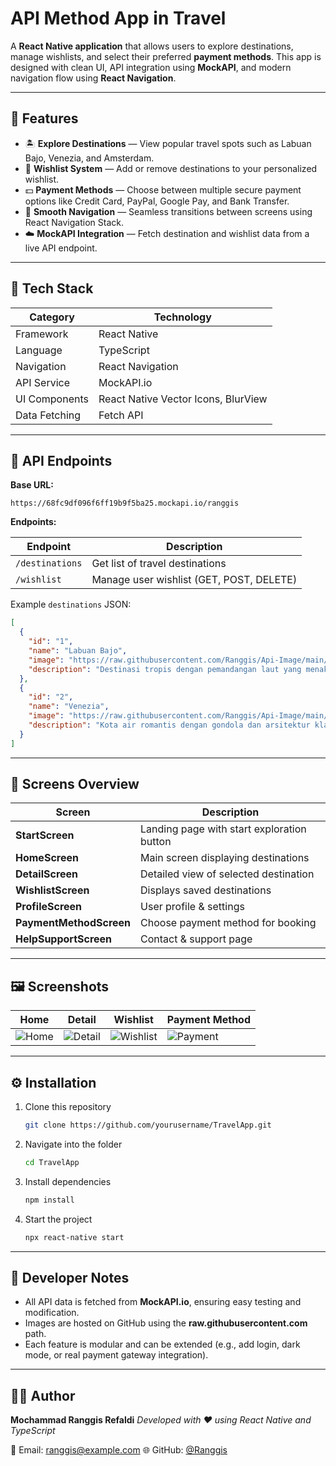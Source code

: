 # API Method App in Travel

A **React Native application** that allows users to explore destinations, manage wishlists, and select their preferred **payment methods**. This app is designed with clean UI, API integration using **MockAPI**, and modern navigation flow using **React Navigation**.

---

## 🚀 Features

* 🏝️ **Explore Destinations** — View popular travel spots such as Labuan Bajo, Venezia, and Amsterdam.
* 💖 **Wishlist System** — Add or remove destinations to your personalized wishlist.
* 💵 **Payment Methods** — Choose between multiple secure payment options like Credit Card, PayPal, Google Pay, and Bank Transfer.
* 🧭 **Smooth Navigation** — Seamless transitions between screens using React Navigation Stack.
* ☁️ **MockAPI Integration** — Fetch destination and wishlist data from a live API endpoint.

---

## 🧩 Tech Stack

| Category      | Technology                          |
| ------------- | ----------------------------------- |
| Framework     | React Native                        |
| Language      | TypeScript                          |
| Navigation    | React Navigation                    |
| API Service   | MockAPI.io                          |
| UI Components | React Native Vector Icons, BlurView |
| Data Fetching | Fetch API                           |

---

## 🔗 API Endpoints

**Base URL:**

```
https://68fc9df096f6ff19b9f5ba25.mockapi.io/ranggis
```

**Endpoints:**

| Endpoint        | Description                              |
| --------------- | ---------------------------------------- |
| `/destinations` | Get list of travel destinations          |
| `/wishlist`     | Manage user wishlist (GET, POST, DELETE) |

Example `destinations` JSON:

```json
[
  {
    "id": "1",
    "name": "Labuan Bajo",
    "image": "https://raw.githubusercontent.com/Ranggis/Api-Image/main/Labuan%20Bajo.png",
    "description": "Destinasi tropis dengan pemandangan laut yang menakjubkan."
  },
  {
    "id": "2",
    "name": "Venezia",
    "image": "https://raw.githubusercontent.com/Ranggis/Api-Image/main/venezia.png",
    "description": "Kota air romantis dengan gondola dan arsitektur klasik."
  }
]
```

---

## 📱 Screens Overview

| Screen                  | Description                                |
| ----------------------- | ------------------------------------------ |
| **StartScreen**         | Landing page with start exploration button |
| **HomeScreen**          | Main screen displaying destinations        |
| **DetailScreen**        | Detailed view of selected destination      |
| **WishlistScreen**      | Displays saved destinations                |
| **ProfileScreen**       | User profile & settings                    |
| **PaymentMethodScreen** | Choose payment method for booking          |
| **HelpSupportScreen**   | Contact & support page                     |

---

## 🖼️ Screenshots

| Home                            | Detail                              | Wishlist                                | Payment Method                        |
| ------------------------------- | ----------------------------------- | --------------------------------------- | ------------------------------------- |
| ![Home](./screenshots/home.png) | ![Detail](./screenshots/detail.png) | ![Wishlist](./screenshots/wishlist.png) | ![Payment](./screenshots/payment.png) |

---

## ⚙️ Installation

1. Clone this repository

   ```bash
   git clone https://github.com/yourusername/TravelApp.git
   ```
2. Navigate into the folder

   ```bash
   cd TravelApp
   ```
3. Install dependencies

   ```bash
   npm install
   ```
4. Start the project

   ```bash
   npx react-native start
   ```

---

## 🧠 Developer Notes

* All API data is fetched from **MockAPI.io**, ensuring easy testing and modification.
* Images are hosted on GitHub using the **raw.githubusercontent.com** path.
* Each feature is modular and can be extended (e.g., add login, dark mode, or real payment gateway integration).

---

## 👨‍💻 Author

**Mochammad Ranggis Refaldi**
*Developed with ❤️ using React Native and TypeScript*

📧 Email: [ranggis@example.com](mailto:ranggis@example.com)
🌐 GitHub: [@Ranggis](https://github.com/Ranggis)
